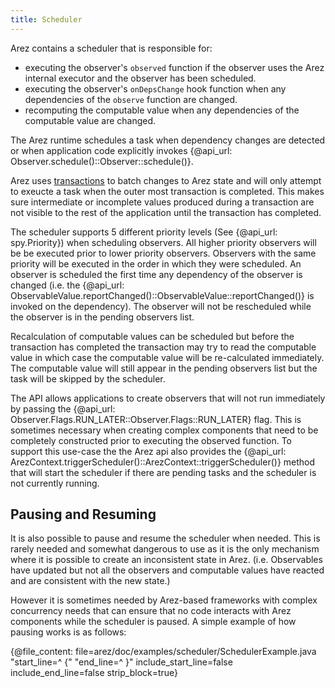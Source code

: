 ```yaml
---
title: Scheduler
---
```


Arez contains a scheduler that is responsible for:

* executing the observer's `observed` function if the observer uses the Arez internal executor and the
  observer has been scheduled.
* executing the observer's `onDepsChange` hook function when any dependencies of the `observe` function
  are changed.
* recomputing the computable value when any dependencies of the computable value are changed.

The Arez runtime schedules a task when dependency changes are detected or when application code
explicitly invokes {@api_url: Observer.schedule()::Observer::schedule()}.

Arez uses [transactions](transactions.md) to batch changes to Arez state and will only attempt to
exeucte a task when the outer most transaction is completed. This makes sure intermediate or incomplete
values produced during a transaction are not visible to the rest of the application until the transaction has
completed.

The scheduler supports 5 different priority levels (See {@api_url: spy.Priority}) when scheduling observers.
All higher priority observers will be be executed prior to lower priority observers. Observers with the same
priority will be executed in the order in which they were scheduled. An observer is scheduled the first time
any dependency of the observer is changed (i.e. the {@api_url: ObservableValue.reportChanged()::ObservableValue::reportChanged()}
is invoked on the dependency). The observer will not be rescheduled while the observer is in the pending
observers list.

Recalculation of computable values can be scheduled but before the transaction has completed the transaction may try
to read the computable value in which case the computable value will be re-calculated immediately. The computable value
will still appear in the pending observers list but the task will be skipped by the scheduler.

The API allows applications to create observers that will not run immediately by passing the
{@api_url: Observer.Flags.RUN_LATER::Observer.Flags::RUN_LATER} flag. This is sometimes necessary when creating complex components
that need to be completely constructed prior to executing the observed function. To support this use-case the the
Arez api also provides the {@api_url: ArezContext.triggerScheduler()::ArezContext::triggerScheduler()} method that
will start the scheduler if there are pending tasks and the scheduler is not currently running.

## Pausing and Resuming

It is also possible to pause and resume the scheduler when needed. This is rarely needed and somewhat dangerous to
use as it is the only mechanism where it is possible to create an inconsistent state in Arez. (i.e. Observables have
updated but not all the observers and computable values have reacted and are consistent with the new state.)

However it is sometimes needed by Arez-based frameworks with complex concurrency needs that can ensure that no code
interacts with Arez components while the scheduler is paused. A simple example of how pausing works is as follows:

{@file_content: file=arez/doc/examples/scheduler/SchedulerExample.java "start_line=^  {" "end_line=^  }" include_start_line=false include_end_line=false strip_block=true}
